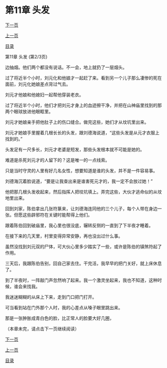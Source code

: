 <h1>第11章   头发</h1>
            <div><p><a href="./0032_%E7%AC%AC11%E7%AB%A0_%E5%A4%B4%E5%8F%91.md">下一页</a></p><p><a href="./0030_%E7%AC%AC11%E7%AB%A0_%E5%A4%B4%E5%8F%91.md">上一页</a></p><p><a href="../">目录</a></p></div>
            <div><p>第11章   头发 (第2/3页)</p><p>边抽烟。他们两个都没有说话。不一会，地上就扔了一层烟头。</p><p>过了将近半个小时，刘元化和他娘才一起赶了来。看到另一个儿子那么凄惨的死在面前，刘元化她娘差点背过气去。</p><p>刘元才他娘和他媳妇一起帮他穿装老衣。</p><p>过了将近半个小时，他们才把刘元才身上的血迹擦干净，并把在山神庙里找到的那两个眼球放进他眼眶里。</p><p>刘元才她娘亲手把他肚子上的伤口缝合。做完这些，她们才从坟坑里出来。</p><p>刘元才她娘手里握着几根长长的头发，跟刘德海说道，“这些头发是从元才衣服上找到的。”</p><p>头发足有一尺多长，刘元才老婆是短发，那些头发根本就不可能是她的。</p><p>难道是杀死刘元才的人留下的？这是唯一的一点线索。</p><p>只是当时守灵的人里有好几名女性，想要知道是谁的头发，并不是一件容易事。</p><p>刘德海沉着脸说道，“要是让我查出来是谁害死元才的，我一定不会放过她！”</p><p>他把那几根头发收起来，然后指挥人把坟坑填上。弄完这些，大伙才逃命似的从坟地里出来。</p><p>回到刘家，陈伯拿出几张符篆来，让刘德海连同他的三个儿子，每个人带在身边一张。但愿这些辟邪符在关键时能帮得上他们。</p><p>跟着陈伯回到破庙里，我心里也很没底，辗转反侧的一直到了下半夜才睡着。</p><p>在接下来的几天里，村里变得异常安静，再也没出过什么事。</p><p>虽然没找到刘元双的尸体，可大伙心里多少踏实了一些，或许是陈伯的镇煞符起了作用。</p><p>三天后，我跟陈伯告别，回自己家去住。干完活，我早早的把门关好，就上床休息了。</p><p>到了半夜时，一阵敲门声忽然响了起来。我一个激灵坐起来，我也不知道，这种时候，谁会来找我。</p><p>我迷迷糊糊的从床上下来，走到门口把门打开。</p><p>可当看到站在门外那个人时，我的心差点从嗓子眼里跳出来。</p><p>那是一张肿胀成青白色的脸，比正常人的脸要大好几圈，</p><p>（本章未完，请点击下一页继续阅读）</p></div>
            <div><p><a href="./0032_%E7%AC%AC11%E7%AB%A0_%E5%A4%B4%E5%8F%91.md">下一页</a></p><p><a href="./0030_%E7%AC%AC11%E7%AB%A0_%E5%A4%B4%E5%8F%91.md">上一页</a></p><p><a href="../">目录</a></p></div>